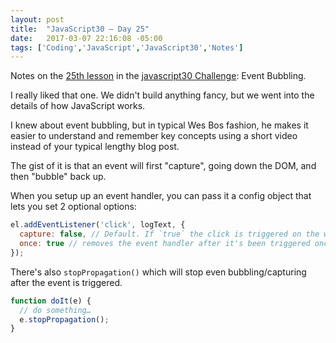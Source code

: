 ```yaml
---
layout: post
title:  "JavaScript30 – Day 25"
date:   2017-03-07 22:16:08 -05:00
tags: ['Coding','JavaScript','JavaScript30','Notes']
---
```


Notes on the [25th lesson][git] in the [javascript30 Challenge][js30]: Event Bubbling.

I really liked that one. We didn't build anything fancy, but we went into the details of how JavaScript works.

I knew about event bubbling, but in typical Wes Bos fashion, he makes it easier to understand and remember key concepts using a short video instead of your typical lengthy blog post.

The gist of it is that an event will first "capture", going down the DOM, and then "bubble" back up.

When you setup up an event handler, you can pass it a config object that lets you set 2 optional options:

```js
el.addEventListener('click', logText, {
  capture: false, // Default. If `true` the click is triggered on the way down
  once: true // removes the event handler after it's been triggered once
});
```

There's also `stopPropagation()` which will stop even bubbling/capturing after the event is triggered.

```js
function doIt(e) {
  // do something…
  e.stopPropagation();
}
```

[js30]:https://javascript30.com
[git]:https://github.com/memoblue/JavaScript30/blob/master/25-events/index.html
